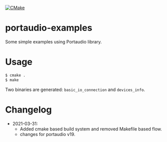 [![CMake](https://github.com/dilawar/portaudio-examples/actions/workflows/cmake.yml/badge.svg)](https://github.com/dilawar/portaudio-examples/actions/workflows/cmake.yml)

# portaudio-examples

Some simple examples using Portaudio library. 

# Usage

```bash
$ cmake .
$ make
```

Two binaries are generated: `basic_io_connection` and `devices_info`.

# Changelog 

- 2021-03-31:
  * Added cmake based build system and removed Makefile based flow.
  * changes for portaudio v19.
